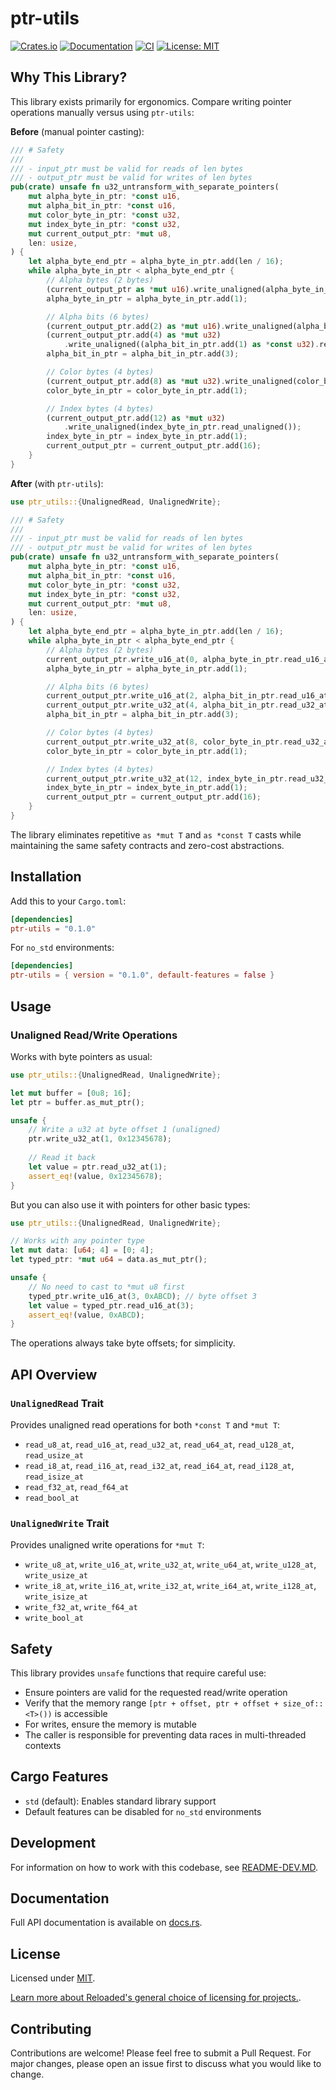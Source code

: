 # ptr-utils

[![Crates.io](https://img.shields.io/crates/v/ptr-utils.svg)](https://crates.io/crates/ptr-utils)
[![Documentation](https://docs.rs/ptr-utils/badge.svg)](https://docs.rs/ptr-utils)
[![CI](https://github.com/Sewer56/ptr-utils/actions/workflows/rust.yml/badge.svg)](https://github.com/Sewer56/ptr-utils/actions)
[![License: MIT](https://img.shields.io/badge/License-MIT-yellow.svg)](./LICENSE)

## Why This Library?

This library exists primarily for ergonomics. Compare writing pointer operations manually versus using `ptr-utils`:

**Before** (manual pointer casting):
```rust
/// # Safety
///
/// - input_ptr must be valid for reads of len bytes
/// - output_ptr must be valid for writes of len bytes
pub(crate) unsafe fn u32_untransform_with_separate_pointers(
    mut alpha_byte_in_ptr: *const u16,
    mut alpha_bit_in_ptr: *const u16,
    mut color_byte_in_ptr: *const u32,
    mut index_byte_in_ptr: *const u32,
    mut current_output_ptr: *mut u8,
    len: usize,
) {
    let alpha_byte_end_ptr = alpha_byte_in_ptr.add(len / 16);
    while alpha_byte_in_ptr < alpha_byte_end_ptr {
        // Alpha bytes (2 bytes)
        (current_output_ptr as *mut u16).write_unaligned(alpha_byte_in_ptr.read_unaligned());
        alpha_byte_in_ptr = alpha_byte_in_ptr.add(1);

        // Alpha bits (6 bytes)
        (current_output_ptr.add(2) as *mut u16).write_unaligned(alpha_bit_in_ptr.read_unaligned());
        (current_output_ptr.add(4) as *mut u32)
            .write_unaligned((alpha_bit_in_ptr.add(1) as *const u32).read_unaligned());
        alpha_bit_in_ptr = alpha_bit_in_ptr.add(3);

        // Color bytes (4 bytes)
        (current_output_ptr.add(8) as *mut u32).write_unaligned(color_byte_in_ptr.read_unaligned());
        color_byte_in_ptr = color_byte_in_ptr.add(1);

        // Index bytes (4 bytes)
        (current_output_ptr.add(12) as *mut u32)
            .write_unaligned(index_byte_in_ptr.read_unaligned());
        index_byte_in_ptr = index_byte_in_ptr.add(1);
        current_output_ptr = current_output_ptr.add(16);
    }
}
```

**After** (with `ptr-utils`):

```rust
use ptr_utils::{UnalignedRead, UnalignedWrite};

/// # Safety
///
/// - input_ptr must be valid for reads of len bytes
/// - output_ptr must be valid for writes of len bytes
pub(crate) unsafe fn u32_untransform_with_separate_pointers(
    mut alpha_byte_in_ptr: *const u16,
    mut alpha_bit_in_ptr: *const u16,
    mut color_byte_in_ptr: *const u32,
    mut index_byte_in_ptr: *const u32,
    mut current_output_ptr: *mut u8,
    len: usize,
) {
    let alpha_byte_end_ptr = alpha_byte_in_ptr.add(len / 16);
    while alpha_byte_in_ptr < alpha_byte_end_ptr {
        // Alpha bytes (2 bytes)
        current_output_ptr.write_u16_at(0, alpha_byte_in_ptr.read_u16_at(0));
        alpha_byte_in_ptr = alpha_byte_in_ptr.add(1);

        // Alpha bits (6 bytes)
        current_output_ptr.write_u16_at(2, alpha_bit_in_ptr.read_u16_at(0));
        current_output_ptr.write_u32_at(4, alpha_bit_in_ptr.read_u32_at(2));
        alpha_bit_in_ptr = alpha_bit_in_ptr.add(3);

        // Color bytes (4 bytes)
        current_output_ptr.write_u32_at(8, color_byte_in_ptr.read_u32_at(0));
        color_byte_in_ptr = color_byte_in_ptr.add(1);

        // Index bytes (4 bytes)
        current_output_ptr.write_u32_at(12, index_byte_in_ptr.read_u32_at(0));
        index_byte_in_ptr = index_byte_in_ptr.add(1);
        current_output_ptr = current_output_ptr.add(16);
    }
}
```

The library eliminates repetitive `as *mut T` and `as *const T` casts while maintaining the same safety contracts and zero-cost abstractions.

## Installation

Add this to your `Cargo.toml`:

```toml
[dependencies]
ptr-utils = "0.1.0"
```

For `no_std` environments:

```toml
[dependencies]
ptr-utils = { version = "0.1.0", default-features = false }
```

## Usage

### Unaligned Read/Write Operations

Works with byte pointers as usual:

```rust
use ptr_utils::{UnalignedRead, UnalignedWrite};

let mut buffer = [0u8; 16];
let ptr = buffer.as_mut_ptr();

unsafe {
    // Write a u32 at byte offset 1 (unaligned)
    ptr.write_u32_at(1, 0x12345678);
    
    // Read it back
    let value = ptr.read_u32_at(1);
    assert_eq!(value, 0x12345678);
}
```

But you can also use it with pointers for other basic types:

```rust
use ptr_utils::{UnalignedRead, UnalignedWrite};

// Works with any pointer type
let mut data: [u64; 4] = [0; 4];
let typed_ptr: *mut u64 = data.as_mut_ptr();

unsafe {
    // No need to cast to *mut u8 first
    typed_ptr.write_u16_at(3, 0xABCD); // byte offset 3
    let value = typed_ptr.read_u16_at(3);
    assert_eq!(value, 0xABCD);
}
```

The operations always take byte offsets; for simplicity.

## API Overview

### `UnalignedRead` Trait

Provides unaligned read operations for both `*const T` and `*mut T`:

- `read_u8_at`, `read_u16_at`, `read_u32_at`, `read_u64_at`, `read_u128_at`, `read_usize_at`
- `read_i8_at`, `read_i16_at`, `read_i32_at`, `read_i64_at`, `read_i128_at`, `read_isize_at`
- `read_f32_at`, `read_f64_at`
- `read_bool_at`

### `UnalignedWrite` Trait

Provides unaligned write operations for `*mut T`:

- `write_u8_at`, `write_u16_at`, `write_u32_at`, `write_u64_at`, `write_u128_at`, `write_usize_at`
- `write_i8_at`, `write_i16_at`, `write_i32_at`, `write_i64_at`, `write_i128_at`, `write_isize_at`
- `write_f32_at`, `write_f64_at`
- `write_bool_at`

## Safety

This library provides `unsafe` functions that require careful use:

- Ensure pointers are valid for the requested read/write operation
- Verify that the memory range `[ptr + offset, ptr + offset + size_of::<T>())` is accessible
- For writes, ensure the memory is mutable
- The caller is responsible for preventing data races in multi-threaded contexts

## Cargo Features

- `std` (default): Enables standard library support
- Default features can be disabled for `no_std` environments

## Development

For information on how to work with this codebase, see [README-DEV.MD](README-DEV.MD).

## Documentation

Full API documentation is available on [docs.rs](https://docs.rs/ptr-utils).

## License

Licensed under [MIT](./LICENSE).

[Learn more about Reloaded's general choice of licensing for projects.][reloaded-license].

## Contributing

Contributions are welcome! Please feel free to submit a Pull Request. For major changes, please open an issue first to discuss what you would like to change.

[codecov]: https://about.codecov.io/
[crates-io-key]: https://crates.io/settings/tokens
[nuget-key]: https://www.nuget.org/account/apikeys
[reloaded-license]: https://reloaded-project.github.io/Reloaded.MkDocsMaterial.Themes.R2/Pages/license/
